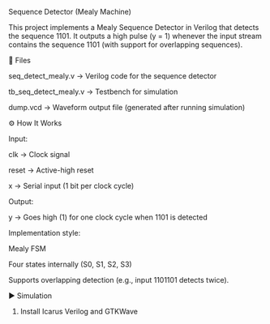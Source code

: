 Sequence Detector (Mealy Machine)

This project implements a Mealy Sequence Detector in Verilog that detects the sequence 1101.
It outputs a high pulse (y = 1) whenever the input stream contains the sequence 1101 (with support for overlapping sequences).

📂 Files

seq_detect_mealy.v → Verilog code for the sequence detector

tb_seq_detect_mealy.v → Testbench for simulation

dump.vcd → Waveform output file (generated after running simulation)

⚙️ How It Works

Input:

clk → Clock signal

reset → Active-high reset

x → Serial input (1 bit per clock cycle)

Output:

y → Goes high (1) for one clock cycle when 1101 is detected

Implementation style:

Mealy FSM

Four states internally (S0, S1, S2, S3)

Supports overlapping detection (e.g., input 1101101 detects twice).

▶️ Simulation
1. Install Icarus Verilog and GTKWave